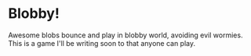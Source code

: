 Blobby!
======

Awesome blobs bounce and play in blobby world, avoiding evil wormies. This is a game I'll be writing soon to that anyone can play.
